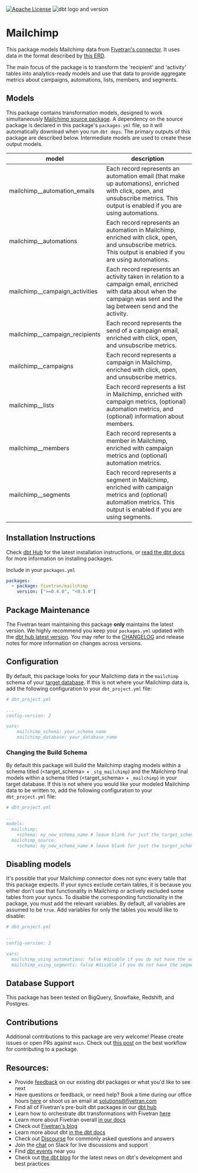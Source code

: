 [![Apache License](https://img.shields.io/badge/License-Apache%202.0-blue.svg)](https://opensource.org/licenses/Apache-2.0) ![dbt logo and version](https://img.shields.io/static/v1?logo=dbt&label=dbt-version&message=>=0.20.x&color=orange)
# Mailchimp 

This package models Mailchimp data from [Fivetran's connector](https://fivetran.com/docs/applications/mailchimp). It uses data in the format described by [this ERD](https://docs.google.com/presentation/d/1i8JjWRgP4bDcL-TYv5flABglA_aOBXxA_OF-j1hsDcM/edit#slide=id.g244d368397_0_1).

The main focus of the package is to transform the 'recipient' and 'activity' tables into analytics-ready models and use that data to provide aggregate metrics about campaigns, automations, lists, members, and segments.

## Models

This package contains transformation models, designed to work simultaneously [Mailchimp source package](https://github.com/fivetran/dbt_mailchimp_source). A dependency on the source package is declared in this package's `packages.yml` file, so it will automatically download when you run `dbt deps`. The primary outputs of this package are described below. Intermediate models are used to create these output models.

| model                         | description                                                                                                                                                              |
| ----------------------------- | ------------------------------------------------------------------------------------------------------------------------------------------------------------------------ |
| mailchimp__automation_emails   | Each record represents an automation email (that make up automations), enriched with click, open, and unsubscribe metrics. This output is enabled if you are using automations.       |
| mailchimp__automations         | Each record represents an automation in Mailchimp, enriched with click, open, and unsubscribe metrics. This output is enabled if you are using automations.                            |
| mailchimp__campaign_activities | Each record represents an activity taken in relation to a campaign email, enriched with data about when the campaign was sent and the lag between send and the activity. |
| mailchimp__campaign_recipients | Each record represents the send of a campaign email, enriched with click, open, and unsubscribe metrics.                                                                  |
| mailchimp__campaigns           | Each record represents a campaign in Mailchimp, enriched with click, open, and unsubscribe metrics.                                                                       |
| mailchimp__lists               | Each record represents a list in Mailchimp, enriched with campaign metrics, (optional) automation metrics, and (optional) information about members.                               |
| mailchimp__members             | Each record represents a member in Mailchimp, enriched with campaign metrics and (optional) automation metrics.                                                        |
| mailchimp__segments            | Each record represents a segment in Mailchimp, enriched with campaign metrics and (optional) automation metrics. This output is enabled if you are using segments.                  |

## Installation Instructions
Check [dbt Hub](https://hub.getdbt.com/) for the latest installation instructions, or [read the dbt docs](https://docs.getdbt.com/docs/package-management) for more information on installing packages.

Include in your `packages.yml`

```yaml
packages:
  - package: fivetran/mailchimp
    version: [">=0.4.0", "<0.5.0"]
```

## Package Maintenance
The Fivetran team maintaining this package **only** maintains the latest version. We highly recommend you keep your `packages.yml` updated with the [dbt hub latest version](https://hub.getdbt.com/fivetran/mailchimp/latest/). You may refer to the [CHANGELOG](/CHANGELOG.md) and release notes for more information on changes across versions.

## Configuration
By default, this package looks for your Mailchimp data in the `mailchimp` schema of your [target database](https://docs.getdbt.com/docs/running-a-dbt-project/using-the-command-line-interface/configure-your-profile). If this is not where your Mailchimp data is, add the following configuration to your `dbt_project.yml` file:

```yml
# dbt_project.yml

...
config-version: 2

vars:
    mailchimp_schema: your_schema_name
    mailchimp_database: your_database_name
```

### Changing the Build Schema
By default this package will build the Mailchimp staging models within a schema titled (<target_schema> + `_stg_mailchimp`) and the Mailchimp final models within a schema titled (<target_schema> + `_mailchimp`) in your target database. If this is not where you would like your modeled Mailchimp data to be written to, add the following configuration to your `dbt_project.yml` file:

```yml
# dbt_project.yml

...
models:
  mailchimp:
    +schema: my_new_schema_name # leave blank for just the target_schema
  mailchimp_source:
    +schema: my_new_schema_name # leave blank for just the target_schema

```

## Disabling models

It's possible that your Mailchimp connector does not sync every table that this package expects. If your syncs exclude certain tables, it is because you either don't use that functionality in Mailchimp or actively excluded some tables from your syncs. To disable the corresponding functionality in the package, you must add the relevant variables. By default, all variables are assumed to be `true`. Add variables for only the tables you would like to disable:  

```yml
# dbt_project.yml

...
config-version: 2

vars:
  mailchimp_using_automations: false #disable if you do not have the automation_email, automation_email, or automation_recipient_activity tables
  mailchimp_using_segments: false #disable if you do not have the segment table
```

## Database Support
This package has been tested on BigQuery, Snowflake, Redshift, and Postgres.

## Contributions

Additional contributions to this package are very welcome! Please create issues
or open PRs against `main`. Check out 
[this post](https://discourse.getdbt.com/t/contributing-to-a-dbt-package/657) 
on the best workflow for contributing to a package.

## Resources:
- Provide [feedback](https://www.surveymonkey.com/r/DQ7K7WW) on our existing dbt packages or what you'd like to see next
- Have questions or feedback, or need help? Book a time during our office hours [here](https://calendly.com/fivetran-solutions-team/fivetran-solutions-team-office-hours) or shoot us an email at solutions@fivetran.com
- Find all of Fivetran's pre-built dbt packages in our [dbt hub](https://hub.getdbt.com/fivetran/)
- Learn how to orchestrate dbt transformations with Fivetran [here](https://fivetran.com/docs/transformations/dbt)
- Learn more about Fivetran overall [in our docs](https://fivetran.com/docs)
- Check out [Fivetran's blog](https://fivetran.com/blog)
- Learn more about dbt [in the dbt docs](https://docs.getdbt.com/docs/introduction)
- Check out [Discourse](https://discourse.getdbt.com/) for commonly asked questions and answers
- Join the [chat](http://slack.getdbt.com/) on Slack for live discussions and support
- Find [dbt events](https://events.getdbt.com) near you
- Check out [the dbt blog](https://blog.getdbt.com/) for the latest news on dbt's development and best practices

